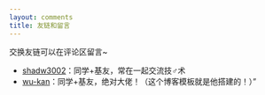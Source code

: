 ```yaml
---
layout: comments
title: 友链和留言
---
```

交换友链可以在评论区留言~

- [shadw3002](https://shadw3002.github.io)：同学+基友，常在一起交流技♂术
- [wu-kan](https://wu-kan.github.io/)：同学+基友，绝对大佬！（这个博客模板就是他搭建的！）”
